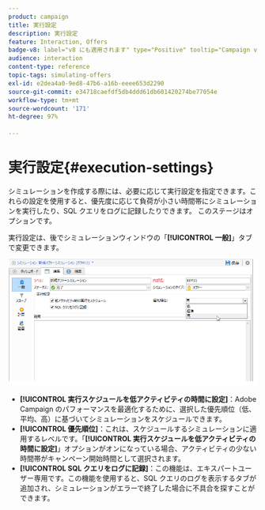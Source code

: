 ```yaml
---
product: campaign
title: 実行設定
description: 実行設定
feature: Interaction, Offers
badge-v8: label="v8 にも適用されます" type="Positive" tooltip="Campaign v8 にも適用されます"
audience: interaction
content-type: reference
topic-tags: simulating-offers
exl-id: e2dea4a0-9ed8-47b6-a16b-eeee653d2290
source-git-commit: e34718caefdf5db4ddd61db601420274be77054e
workflow-type: tm+mt
source-wordcount: '171'
ht-degree: 97%

---
```


# 実行設定{#execution-settings}



シミュレーションを作成する際には、必要に応じて実行設定を指定できます。これらの設定を使用すると、優先度に応じて負荷が小さい時間帯にシミュレーションを実行したり、SQL クエリをログに記録したりできます。
このステージはオプションです。

実行設定は、後でシミュレーションウィンドウの「**[!UICONTROL 一般]**」タブで変更できます。

![](assets/offer_simulation_008.png)

* **[!UICONTROL 実行スケジュールを低アクティビティの時間に設定]**：Adobe Campaign のパフォーマンスを最適化するために、選択した優先順位（低、平均、高）に基づいてシミュレーションをスケジュールできます。
* **[!UICONTROL 優先順位]**：これは、スケジュールするシミュレーションに適用するレベルです。「**[!UICONTROL 実行スケジュールを低アクティビティの時間に設定]**」オプションがオンになっている場合、アクティビティの少ない時間帯がキャンペーン開始時間として選択されます。
* **[!UICONTROL SQL クエリをログに記録]**：この機能は、エキスパートユーザー専用です。この機能を使用すると、SQL クエリのログを表示するタブが追加され、シミュレーションがエラーで終了した場合に不具合を探すことができます。
